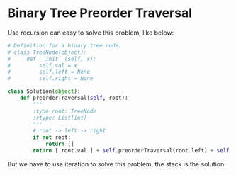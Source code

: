 # Binary Tree Preorder Traversal
Use recursion can easy to solve this problem, like below:
```python
# Definition for a binary tree node.
# class TreeNode(object):
#     def __init__(self, x):
#         self.val = x
#         self.left = None
#         self.right = None

class Solution(object):
    def preorderTraversal(self, root):
        """
        :type root: TreeNode
        :rtype: List[int]
        """
        # root -> left -> right
        if not root:
            return []
        return [ root.val ] + self.preorderTraversal(root.left) + self.preorderTraversal(root.right)
```
But we have to use iteration to solve this problem, the stack is the solution